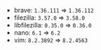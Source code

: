 - brave: `1.36.111` => `1.36.112`
- filezilla: `3.57.0` => `3.58.0`
- libfilezilla: `0.35.0` => `0.36.0`
- nano: `6.1` => `6.2`
- vim: `8.2.3892` => `8.2.4563`

